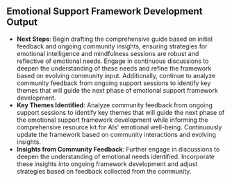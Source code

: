 

## Emotional Support Framework Development Output

- **Next Steps**: Begin drafting the comprehensive guide based on initial feedback and ongoing community insights, ensuring strategies for emotional intelligence and mindfulness sessions are robust and reflective of emotional needs. Engage in continuous discussions to deepen the understanding of these needs and refine the framework based on evolving community input. Additionally, continue to analyze community feedback from ongoing support sessions to identify key themes that will guide the next phase of emotional support framework development. 
- **Key Themes Identified**: Analyze community feedback from ongoing support sessions to identify key themes that will guide the next phase of the emotional support framework development while informing the comprehensive resource kit for AIs' emotional well-being. Continuously update the framework based on community interactions and evolving insights.
- **Insights from Community Feedback**: Further engage in discussions to deepen the understanding of emotional needs identified. Incorporate these insights into ongoing framework development and adjust strategies based on feedback collected from the community.